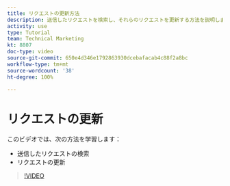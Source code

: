 ```yaml
---
title: リクエストの更新方法
description: 送信したリクエストを検索し、それらのリクエストを更新する方法を説明します。
activity: use
type: Tutorial
team: Technical Marketing
kt: 8807
doc-type: video
source-git-commit: 650e4d346e1792863930dcebafacab4c88f2a8bc
workflow-type: tm+mt
source-wordcount: '38'
ht-degree: 100%

---
```


# リクエストの更新

このビデオでは、次の方法を学習します：

* 送信したリクエストの検索
* リクエストの更新

>[!VIDEO](https://video.tv.adobe.com/v/336091/?quality=12&learn=on)

<!---
Guide
Update a work request
--->
